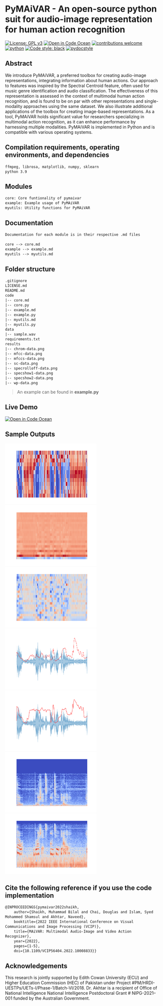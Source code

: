 # PyMAiVAR -  An open-source python suit for audio-image representation for human action recognition

[![License: GPL v3](https://img.shields.io/badge/License-GPLv3-blue.svg)](https://www.gnu.org/licenses/gpl-3.0)
[![Open in Code Ocean](https://codeocean.com/codeocean-assets/badge/open-in-code-ocean.svg)](https://codeocean.com/capsule/6797263/tree)
[![contributions welcome](https://img.shields.io/badge/contributions-welcome-brightgreen.svg?style=flat)](https://github.com/mbilalshaikh/pymaivar/issues)
[![python](https://img.shields.io/badge/Python-3.9-3776AB.svg?style=flat&logo=python&logoColor=white)](https://www.python.org)
[![Code style: black](https://img.shields.io/badge/code%20style-black-000000.svg)](https://github.com/psf/black)
[![pydocstyle](https://img.shields.io/badge/pydocstyle-enabled-AD4CD3)](http://www.pydocstyle.org/en/stable/)

## Abstract

We introduce PyMAiVAR, a preferred toolbox for creating audio-image representations, integrating information about human actions. Our approach to features was inspired by the Spectral Centroid feature, often used for music genre identification and audio classification. The effectiveness of this representation is assessed in the context of multimodal human action recognition, and is found to be on par with other representations and single-modality approaches using the same dataset. We also illustrate additional applications of the toolbox for creating image-based representations. As a tool, PyMAiVAR holds significant value for researchers specializing in multimodal action recognition, as it can enhance performance by harnessing multiple modalities. PyMAiVAR is implemented in Python and is compatible with various operating systems.

## Compilation requirements, operating environments, and dependencies

	ffmpeg, librosa, matplotlib, numpy, sklearn
	python 3.9

## Modules

	core: Core funtionality of pymaivar
	example: Example usage of PyMAiVAR
	myutils: Utility functions for PyMAiVAR


## Documentation

	Documentation for each module is in their respective .md files

	core --> core.md
	example --> example.md
	myutils --> myutils.md
	
## Folder structure 
	.gitignore
	LICENSE.md
	README.md
	code
	|-- core.md
	|-- core.py
	|-- example.md
	|-- example.py
	|-- myutils.md
	|-- myutils.py
	data
	|-- sample.wav
	requirements.txt
	results
	|-- chrom-data.png
	|-- mfcc-data.png
	|-- mfccs-data.png
	|-- sc-data.png
	|-- specrolloff-data.png
	|-- specshow1-data.png
	|-- specshow2-data.png
	|-- wp-data.png

> An example can be found in **example.py**

## Live Demo
	
[![Open in Code Ocean](https://codeocean.com/codeocean-assets/badge/open-in-code-ocean.svg)](https://codeocean.com/capsule/6797263/tree)


## Sample Outputs
<img src="results/chrom-data.png"  width="300" height="200">  
<img src="results/mfcc-data.png"  width="300" height="200">  
<img src="results/mfccs-data.png"  width="300" height="200">  
<img src="results/sc-data.png"  width="300" height="200">  
<img src="results/specrolloff-data.png"  width="300" height="200">  
<img src="results/specshow1-data.png"  width="300" height="200">  
<img src="results/specshow2-data.png"  width="300" height="200">  


## Cite the following reference if you use the code implementation

	@INPROCEEDINGS{pymaivar2022shaikh,
  		author={Shaikh, Muhammad Bilal and Chai, Douglas and Islam, Syed Mohammed Shamsul and Akhtar, Naveed},
  		booktitle={2022 IEEE International Conference on Visual Communications and Image Processing (VCIP)}, 
  		title={MAiVAR: Multimodal Audio-Image and Video Action Recognizer}, 
  		year={2022},
  		pages={1-5},
  		doi={10.1109/VCIP56404.2022.10008833}}


## Acknowledgements
This research is jointly supported by Edith Cowan University (ECU) and Higher Education Commission (HEC) of Pakistan under Project #PM/HRDI-UESTPs/UETs-I/Phase-1/Batch-VI/2018. Dr. Akhtar is a recipient of Office of National Intelligence National Intelligence Postdoctoral Grant # NIPG-2021–001 funded by the Australian Government.


